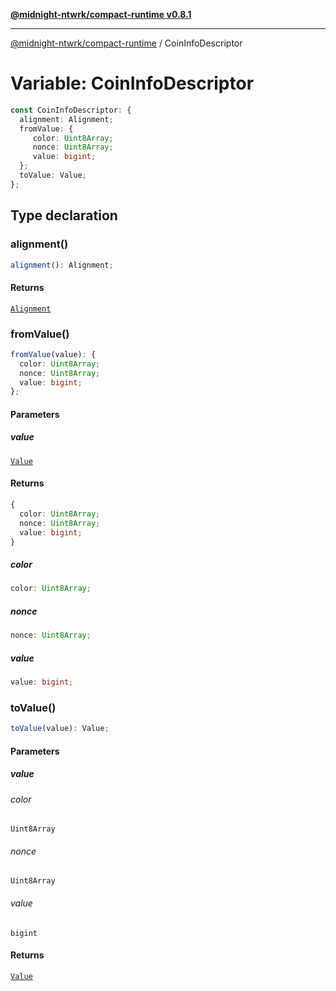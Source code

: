 [**@midnight-ntwrk/compact-runtime v0.8.1**](../README.md)

***

[@midnight-ntwrk/compact-runtime](../globals.md) / CoinInfoDescriptor

# Variable: CoinInfoDescriptor

```ts
const CoinInfoDescriptor: {
  alignment: Alignment;
  fromValue: {
     color: Uint8Array;
     nonce: Uint8Array;
     value: bigint;
  };
  toValue: Value;
};
```

## Type declaration

### alignment()

```ts
alignment(): Alignment;
```

#### Returns

[`Alignment`](../type-aliases/Alignment.md)

### fromValue()

```ts
fromValue(value): {
  color: Uint8Array;
  nonce: Uint8Array;
  value: bigint;
};
```

#### Parameters

##### value

[`Value`](../type-aliases/Value.md)

#### Returns

```ts
{
  color: Uint8Array;
  nonce: Uint8Array;
  value: bigint;
}
```

##### color

```ts
color: Uint8Array;
```

##### nonce

```ts
nonce: Uint8Array;
```

##### value

```ts
value: bigint;
```

### toValue()

```ts
toValue(value): Value;
```

#### Parameters

##### value

###### color

`Uint8Array`

###### nonce

`Uint8Array`

###### value

`bigint`

#### Returns

[`Value`](../type-aliases/Value.md)

